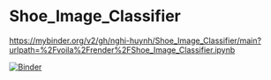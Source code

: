 # Shoe_Image_Classifier
https://mybinder.org/v2/gh/nghi-huynh/Shoe_Image_Classifier/main?urlpath=%2Fvoila%2Frender%2FShoe_Image_Classifier.ipynb

[![Binder](https://mybinder.org/badge_logo.svg)](https://mybinder.org/v2/gh/nghi-huynh/Shoe_Image_Classifier/main?urlpath=%2Fvoila%2Frender%2FShoe_Image_Classifier.ipynb)
